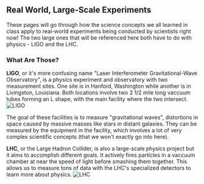 ## Real World, Large-Scale Experiments

These pages will go through how the science concepts we all learned in class apply to real-world experiments being conducted by scientists right now! The two large ones that will be referenced here both have to do with physics - LIGO and the LHC.

### What Are Those?

**LIGO**, or it's more confusing name "Laser Interferometer Gravitational-Wave Observatory", is a physics experiment and observatory with two measurement sites. One site is in Hanford, Washington while another is in Livingston, Louisiana. Both locations involve two 2 1/2 mile long vaccuum tubes forming an L shape, with the main facility where the two intersect.
![LIGO](https://www.ligo.caltech.edu/system/news_items/images/53/page/Virgo_aerial_view_01.jpg)

The goal of these facilities is to measure "gravitational waves", distortions in space caused by massive masses like stars in distant galaxies. They can be measured by the equipment in the facility, which involves a lot of very complex scientific concepts (that we won't exactly go into here).

**LHC**, or the Large Hadron Collider, is also a large-scale physics project but it aims to accomplish different goals. It actively fires particles in a vaccuum chamber at near the speed of light before smashing them together. This allows us to measure tons of data with the LHC's specialized detectors to learn more about physics.
![LHC](https://www.symmetrymagazine.org/sites/default/files/styles/2015_teaser/public/images/standard/LHC-s.jpg?itok=MRYuVCfy)
